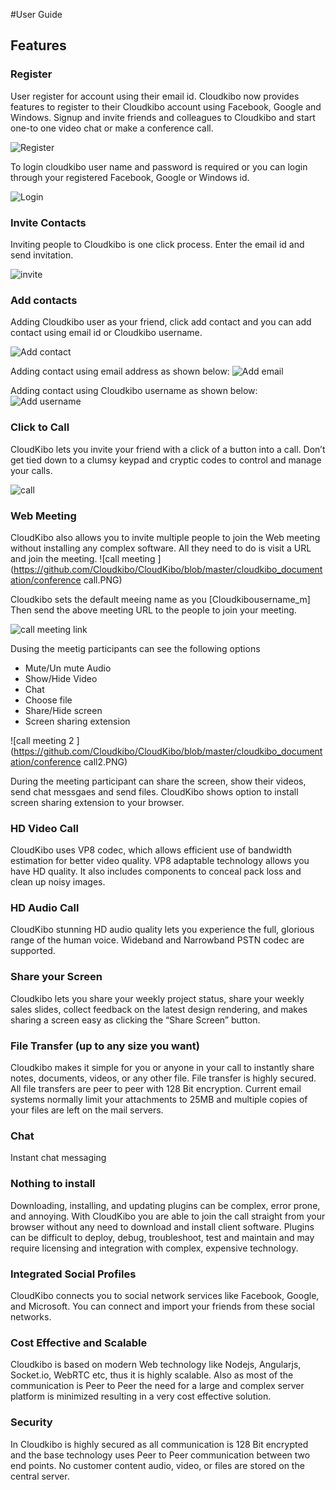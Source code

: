 #User Guide

## Features

### Register
User register for account using their email id. Cloudkibo now provides features to register to their Cloudkibo account using Facebook, Google and Windows.
Signup and invite friends and colleagues to Cloudkibo and start one-to one video chat or make a conference call.

![Register](https://github.com/Cloudkibo/CloudKibo/blob/master/cloudkibo_documentation/register.PNG)

To login cloudkibo user name and password is required or you can login through your registered Facebook, Google or Windows id.

![Login](https://github.com/Cloudkibo/CloudKibo/blob/master/cloudkibo_documentation/login.PNG)
### Invite Contacts

Inviting people to Cloudkibo is one click process. Enter the email id and send invitation.

![invite ](https://github.com/Cloudkibo/CloudKibo/blob/master/cloudkibo_documentation/invite.PNG)

### Add contacts
Adding Cloudkibo user as your friend, click add contact and you can add contact using email id or Cloudkibo username.

![Add contact](https://github.com/Cloudkibo/CloudKibo/blob/master/cloudkibo_documentation/add-contact1.PNG)

Adding contact using email address as shown below:
![Add email](https://github.com/Cloudkibo/CloudKibo/blob/master/cloudkibo_documentation/add-contact-email.PNG)

Adding contact using Cloudkibo username as shown below:
![Add username](https://github.com/Cloudkibo/CloudKibo/blob/master/cloudkibo_documentation/add-contact-username.PNG)

### Click to Call
CloudKibo lets you invite your friend with a click of a button into a call. Don’t get tied down to a clumsy keypad and cryptic codes to control and manage your calls.

![call ](https://github.com/Cloudkibo/CloudKibo/blob/master/cloudkibo_documentation/call-contact-username.PNG)

### Web Meeting
CloudKibo also allows you to invite multiple people to join the Web meeting without installing any complex software. All they need to do is visit a URL and join the meeting.
![call meeting ](https://github.com/Cloudkibo/CloudKibo/blob/master/cloudkibo_documentation/conference call.PNG)

Cloudkibo sets the default meeing name as you [Cloudkibousername_m] 
Then send the above meeting URL to the people to join your meeting.

![call meeting link ](https://github.com/Cloudkibo/CloudKibo/blob/master/cloudkibo_documentation/meeting-link.PNG)

Dusing the meetig participants can see the following options

  - Mute/Un mute Audio
  - Show/Hide Video
  - Chat
  - Choose file
  - Share/Hide screen
  - Screen sharing extension

![call meeting 2 ](https://github.com/Cloudkibo/CloudKibo/blob/master/cloudkibo_documentation/conference call2.PNG)

During the meeting participant can share the screen,  show their videos, send chat messgaes and send files. CloudKibo shows option to install screen sharing extension to your browser.

### HD Video Call
CloudKibo uses VP8 codec, which allows efficient use of bandwidth estimation for better video quality. VP8 adaptable technology allows you have HD quality. It also includes components to conceal pack loss and clean up noisy images.
### HD Audio Call
CloudKibo stunning HD audio quality lets you experience the full, glorious range of the human voice. Wideband and Narrowband PSTN codec are supported.
### Share your Screen
Cloudkibo lets you share your weekly project status, share your weekly sales slides, collect feedback on the latest design rendering, and makes sharing a screen easy as clicking the “Share Screen” button.
### File Transfer (up to any size you want)
Cloudkibo makes it simple for you or anyone in your call to instantly share notes, documents, videos, or any other file. File transfer is highly secured. All file transfers are peer to peer with 128 Bit encryption. Current email systems normally limit your attachments to 25MB and multiple copies of your files are left on the mail servers.
### Chat
Instant chat messaging
### Nothing to install
Downloading, installing, and updating plugins can be complex, error prone, and annoying. With CloudKibo you are able to join the call straight from your browser without any need to download and install client software. Plugins can be difficult to deploy, debug, troubleshoot, test and maintain and may require licensing and integration with complex, expensive technology.
### Integrated Social Profiles
CloudKibo connects you to social network services like Facebook, Google, and Microsoft. You can connect and import your friends from these social networks.
### Cost Effective and Scalable
Cloudkibo is based on modern Web technology like Nodejs, Angularjs, Socket.io, WebRTC etc, thus it is highly scalable. Also as most of the communication is Peer to Peer the need for a large and complex server platform is minimized resulting in a very cost effective solution.
### Security
In Cloudkibo is highly secured as all communication is 128 Bit encrypted and the base technology uses Peer to Peer communication between two end points. No customer content audio, video, or files are stored on the central server.


